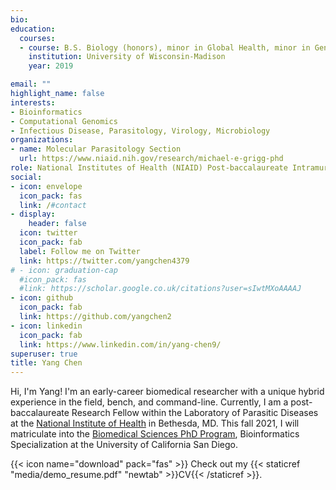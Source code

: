 ```yaml
---
bio: 
education:
  courses:
  - course: B.S. Biology (honors), minor in Global Health, minor in Gender and Women's Studies
    institution: University of Wisconsin-Madison
    year: 2019

email: ""
highlight_name: false
interests:
- Bioinformatics
- Computational Genomics
- Infectious Disease, Parasitology, Virology, Microbiology
organizations:
- name: Molecular Parasitology Section
  url: https://www.niaid.nih.gov/research/michael-e-grigg-phd
role: National Institutes of Health (NIAID) Post-baccalaureate Intramural Research Fellow
social:
- icon: envelope
  icon_pack: fas
  link: /#contact
- display:
    header: false
  icon: twitter
  icon_pack: fab
  label: Follow me on Twitter
  link: https://twitter.com/yangchen4379
# - icon: graduation-cap
  #icon_pack: fas
  #link: https://scholar.google.co.uk/citations?user=sIwtMXoAAAAJ
- icon: github
  icon_pack: fab
  link: https://github.com/yangchen2
- icon: linkedin
  icon_pack: fab
  link: https://www.linkedin.com/in/yang-chen9/
superuser: true
title: Yang Chen
---
```


Hi, I'm Yang! I'm an early-career biomedical researcher with a unique hybrid experience in the field, bench, and command-line. Currently, I am a post-baccalaureate Research Fellow within the Laboratory of Parasitic Diseases at the [National Institute of Health](https://www.nih.gov) in Bethesda, MD. This fall 2021, I will matriculate into the [Biomedical Sciences PhD Program](https://biomedsci.ucsd.edu), Bioinformatics Specialization at the University of California San Diego.

{{< icon name="download" pack="fas" >}} Check out my {{< staticref "media/demo_resume.pdf" "newtab" >}}CV{{< /staticref >}}. 

<!--- This is an HTML comment in Markdown -->

